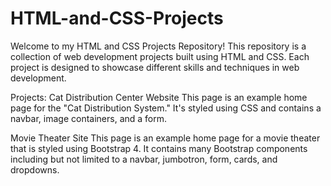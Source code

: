 # HTML-and-CSS-Projects

Welcome to my HTML and CSS Projects Repository! This repository is a collection of web development projects built using HTML and CSS. Each project is designed to showcase different skills and techniques in web development.

Projects:
Cat Distribution Center Website
This page is an example home page for the "Cat Distribution System." It's styled using CSS and contains a navbar, image containers, and a form.


Movie Theater Site
This page is an example home page for a movie theater that is styled using Bootstrap 4. It contains many Bootstrap components including but not limited to a navbar, jumbotron, form, cards, and dropdowns.

